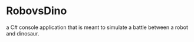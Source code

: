 # RobovsDino
a C# console application that is meant to simulate a battle between a robot and dinosaur.

